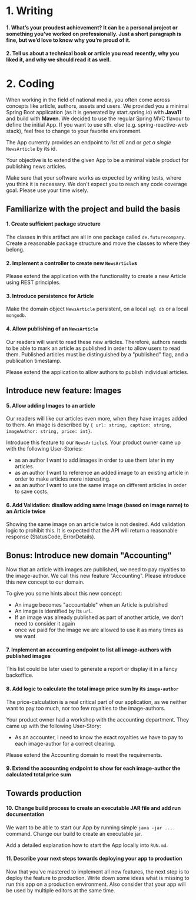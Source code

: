 # 1. Writing

#### 1. What’s your proudest achievement? It can be a personal project or something you’ve worked on professionally. Just a short paragraph is fine, but we’d love to know why you’re proud of it.
#### 2. Tell us about a technical book or article you read recently, why you liked it, and why we should read it as well.

# 2. Coding

When working in the field of national media, you often come across concepts like article, authors, assets and users.
We provided you a minimal Spring Boot application (as it is generated by start.spring.io) with **Java11** and build with **Maven**.
We decided to use the regular Spring MVC flavour to define the initial App. If you want to use sth. else (e.g. spring-reactive-web stack),
feel free to change to your favorite environment.

The App currently provides an endpoint to *list all* and or *get a single* `NewsArticle` by its id.

Your objective is to extend the given App to be a minimal viable product for publishing news articles. 

Make sure that your software works as expected by writing tests, where you think it is necessary.
We don't expect you to reach any code coverage goal. Please use your time wisely.

## Familiarize with the project and build the basis
#### 1. Create sufficient package structure

The classes in this artifact are all in one package called `de.futurecompany`. Create a reasonable package structure and move the classes to where they belong.

#### 2. Implement a controller to create new `NewsArticle`s

Please extend the application with the functionality to create a new Article using REST principles.

#### 3. Introduce persistence for Article

Make the domain object `NewsArticle` persistent, on a local `sql db` or a local `mongodb`.

#### 4. Allow publishing of an `NewsArticle`

Our readers will want to read these new articles. 
Therefore, authors needs to be able to mark an article as published in order to allow users to read them.
Published articles must be distinguished by a "published" flag, and a publication timestamp.

Please extend the application to allow authors to publish individual articles.

## Introduce new feature: Images
#### 5. Allow adding Images to an article

Our readers will like our articles even more, when they have images added to them. 
An image is described by `{ url: string, caption: string, imageAuthor: string, price: int}`.  

Introduce this feature to our `NewsArticle`s. Your product owner came up with the following User-Stories:

* as an author I want to add images in order to use them later in my articles.
* as an author I want to reference an added image to an existing article in order to make articles more interesting.
* as an author I want to use the same image on different articles in order to save costs.

#### 6. Add Validation: disallow adding same Image (based on image name) to an Article twice

Showing the same image on an article twice is not desired. Add validation logic to prohibit this.
It is expected that the API will return a reasonable response (StatusCode, ErrorDetails).

## Bonus: Introduce new domain "Accounting"

Now that an article with images are published, we need to pay royalties to the image-author.
We call this new feature "Accounting". Please introduce this new concept to our domain.

To give you some hints about this new concept:
* An image becomes "accountable" when an Article is published
* An image is identified by its `url`.
* If an image was already published as part of another article, we don't need to consider it again
* once we paid for the image we are allowed to use it as many times as we want

#### 7. Implement an accounting endpoint to list all image-authors with published images

This list could be later used to generate a report or display it in a fancy backoffice.

#### 8. Add logic to calculate the total image price sum by its `image-author`

The price-calculation is a real critical part of our application, as we neither want to pay too much, nor too few royalties to the image-authors.

Your product owner had a workshop with the accounting department. They came up with the following User-Story:

* As an accounter, I need to know the exact royalties we have to pay to each image-author for a correct clearing.

Please extend the Accounting domain to meet the requirements.

#### 9. Extend the accounting endpoint to show for each image-author the calculated total price sum

## Towards production

#### 10. Change build process to create an executable JAR file and add run documentation

We want to be able to start our App by running simple `java -jar ....` command. Change our build to create an executable jar.

Add a detailed explanation how to start the App locally into `RUN.md`.

#### 11. Describe your next steps towards deploying your app to production

Now that you've mastered to implement all new features, the next step is to deploy the feature to production. Write down some ideas
what is missing to run this app on a production environment. Also consider that your app will be used by multiple editors at the same time.
